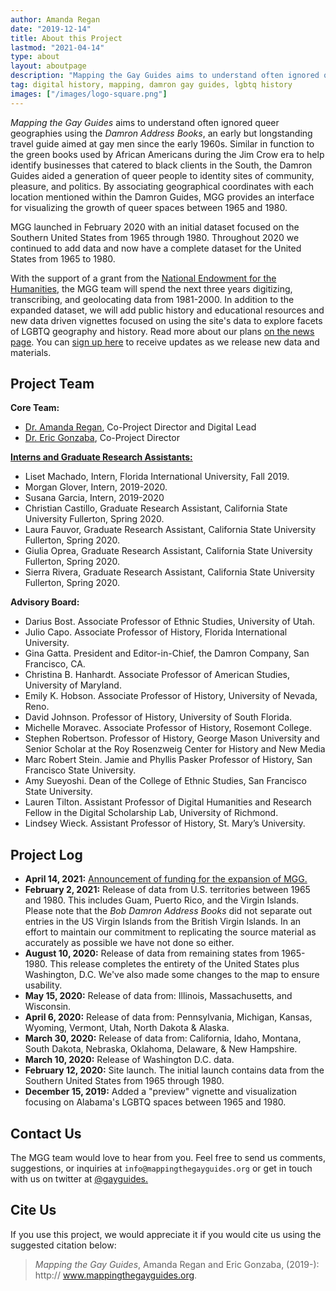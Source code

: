 ```yaml
---
author: Amanda Regan
date: "2019-12-14"
title: About this Project
lastmod: "2021-04-14"
type: about
layout: aboutpage
description: "Mapping the Gay Guides aims to understand often ignored queer geographies using the Damron Guides, an early but longstanding travel guide aimed at gay men since the early 1960s."
tag: digital history, mapping, damron gay guides, lgbtq history
images: ["/images/logo-square.png"]
---
```

_Mapping the Gay Guides_ aims to understand often ignored queer geographies using the _Damron Address Books_, an early but longstanding travel guide aimed at gay men since the early 1960s. Similar in function to the green books used by African Americans during the Jim Crow era to help identify businesses that catered to black clients in the South, the Damron Guides aided a generation of queer people to identity sites of community, pleasure, and politics. By associating geographical coordinates with each location mentioned within the Damron Guides, MGG provides an interface for visualizing the growth of queer spaces between 1965 and 1980.

MGG launched in February 2020 with an initial dataset focused on the Southern United States from 1965 through 1980. Throughout 2020 we continued to add data and now have a complete dataset for the United States from 1965 to 1980.

With the support of a grant from the [National Endowment for the Humanities,](www.neh.gov) the MGG team will spend the next three years digitizing, transcribing, and geolocating data from 1981-2000. In addition to the expanded dataset, we will add public history and educational resources and new data driven vignettes focused on using the site's data to explore facets of LGBTQ geography and history. Read more about our plans [on the news page](/news/neh-funding). You can [sign up here](/subscribe) to receive updates as we release new data and materials.

## Project Team

**Core Team:**

* [Dr. Amanda Regan](/regan), Co-Project Director and Digital Lead
* [Dr. Eric Gonzaba](/gonzaba), Co-Project Director

[**Interns and Graduate Research Assistants:**](/interns)
* Liset Machado, Intern, Florida International University, Fall 2019.
* Morgan Glover, Intern, 2019-2020.
* Susana Garcia, Intern, 2019-2020
* Christian Castillo, Graduate Research Assistant, California State University Fullerton, Spring 2020.
* Laura Fauvor, Graduate Research Assistant, California State University Fullerton, Spring 2020.
* Giulia Oprea, Graduate Research Assistant, California State University Fullerton, Spring 2020.
* Sierra Rivera, Graduate Research Assistant, California State University Fullerton, Spring 2020.

**Advisory Board:**
* Darius Bost. Associate Professor of Ethnic Studies, University of Utah.
* Julio Capo. Associate Professor of History, Florida International University.
* Gina Gatta. President and Editor-in-Chief, the Damron Company, San Francisco, CA.
* Christina B. Hanhardt. Associate Professor of American Studies, University of Maryland.
* Emily K. Hobson. Associate Professor of History, University of Nevada, Reno.
* David Johnson. Professor of History, University of South Florida.
* Michelle Moravec. Associate Professor of History, Rosemont College.
* Stephen Robertson. Professor of History, George Mason University and Senior Scholar at the Roy Rosenzweig Center for History and New Media
* Marc Robert Stein. Jamie and Phyllis Pasker Professor of History, San Francisco State University.
* Amy Sueyoshi. Dean of the College of Ethnic Studies, San Francisco State University.
* Lauren Tilton. Assistant Professor of Digital Humanities and Research Fellow in the Digital Scholarship Lab, University of Richmond.
* Lindsey Wieck. Assistant Professor of History, St. Mary’s University.


## Project Log

* **April 14, 2021:** [Announcement of funding for the expansion of MGG.](/news/neh-funding/)
* **February 2, 2021:** Release of data from U.S. territories between 1965 and 1980. This includes Guam, Puerto Rico, and the Virgin Islands. Please note that the _Bob Damron Address Books_ did not separate out entries in the US Virgin Islands from the British Virgin Islands. In an effort to maintain our commitment to replicating the source material as accurately as possible we have not done so either.
* **August 10, 2020:** Release of data from remaining states from 1965-1980. This release completes the entirety of the United States plus Washington, D.C. We've also made some changes to the map to ensure usability.
* **May 15, 2020:** Release of data from: Illinois, Massachusetts, and Wisconsin.
* **April 6, 2020:** Release of data from: Pennsylvania, Michigan, Kansas, Wyoming, Vermont, Utah, North Dakota & Alaska.
* **March 30, 2020:** Release of data from: California, Idaho, Montana, South Dakota, Nebraska, Oklahoma, Delaware, & New Hampshire.
* **March 10, 2020:** Release of Washington D.C. data.
* **February 12, 2020:** Site launch. The initial launch contains data from the Southern United States from 1965 through 1980.
* **December 15, 2019:** Added a "preview" vignette and visualization focusing on Alabama's LGBTQ spaces between 1965 and 1980.

## Contact Us
The MGG team would love to hear from you. Feel free to send us comments, suggestions, or inquiries at `info@mappingthegayguides.org` or get in touch with us on twitter at <a href="http://www.twitter.com/gayguides">@gayguides.</a>

## Cite Us

If you use this project, we would appreciate it if you would cite us using the suggested citation below:

  > _Mapping the Gay Guides_, Amanda Regan and Eric Gonzaba, (2019-): http:// www.mappingthegayguides.org.
